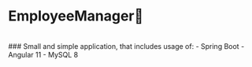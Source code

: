 # EmployeeManager:green_book:
<br/>
### Small and simple application, that includes usage of:
- Spring Boot
- Angular 11
- MySQL 8
